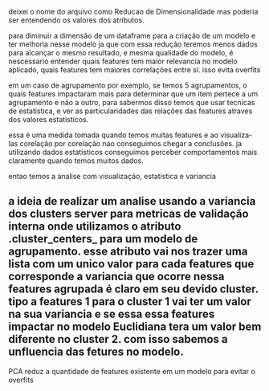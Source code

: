 deixei o nome do arquivo como Reducao de Dimensionalidade mas poderia ser entendendo os valores dos atributos.

para diminuir a dimensão de um dataframe para a criação de um modelo e ter melhoria nesse modelo ja que com essa 
redução teremos menos dados para alcançar o mesmo resultado, e mesma qualidade do modelo, é nescessario entender
quais features tem maior relevancia no modelo aplicado, quais features tem maiores correlações entre si. isso evita
overfits 

em um caso de agrupamento por exemplo, se temos 5 agrupamentos, o quais features impactaram mais para determinar que 
um item pertece a um agrupamento e não a outro, para sabermos disso temos que usar tecnicas de estatistica, e ver 
as particularidades das relações das features atraves dos valores estatisticos.

essa é uma medida tomada quando temos muitas features e ao visualiza-las corelação por corelação nao conseguimos chegar
a conclusões. ja utilizando dados estatisticos conseguimos perceber comportamentos mais claramente quando temos muitos dados.

entao temos a analise com visualização, estatistica e variancia

a ideia de realizar um analise usando a variancia dos clusters server para metricas de validação interna onde utilizamos
o atributo .cluster_centers_ para um modelo de agrupamento. esse atributo vai nos trazer uma lista com um unico valor
para cada features que corresponde a variancia que ocorre nessa features agrupada é claro em seu devido cluster.
tipo a features 1 para o cluster 1 vai ter um valor na sua variancia e se essa essa features impactar no modelo Euclidiana
tera um valor bem diferente no cluster 2. com isso sabemos a unfluencia das fetures no modelo.
-----------------------------------------------------------------------------------------------------------------------------------
PCA reduz a quantidade de features existente em um modelo para evitar o overfits
